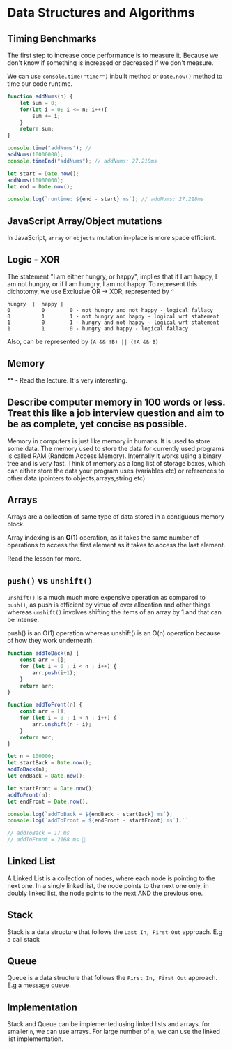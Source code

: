 # Data Structures and Algorithms

## Timing Benchmarks

The first step to increase code performance is to measure it. Because we don't know if something is increased or decreased if we don't measure.

We can use `console.time("timer")` inbuilt method or `Date.now()` method to time our code runtime.

```js
function addNums(n) {
    let sum = 0;
    for(let i = 0; i <= n; i++){
        sum += i;
    }
    return sum;
}

console.time("addNums"); //
addNums(10000000);
console.timeEnd("addNums"); // addNums: 27.218ms

let start = Date.now();
addNums(10000000);
let end = Date.now();

console.log(`runtime: ${end - start} ms`); // addNums: 27.218ms

```
## JavaScript Array/Object mutations

In JavaScript, `array` or `objects` mutation in-place is more space efficient.

## Logic - XOR

The statement "I am either hungry, or happy", implies that if I am happy, I am not hungry, or if I am hungry, I am not happy. To represent this dichotomy, we use Exclusive OR -> XOR, represented by `^`

```
hungry  |  happy |
0          0        0 - not hungry and not happy - logical fallacy
0          1        1 - not hungry and happy - logical wrt statement
1          0        1 - hungry and not happy - logical wrt statement
1          1        0 - hungry and happy - logical fallacy
```

Also, can be represented by `(A && !B) || (!A && B)`

## Memory

** - Read the lecture. It's very interesting.

## Describe computer memory in 100 words or less. Treat this like a job interview question and aim to be as complete, yet concise as possible.

Memory in computers is just like memory in humans. It is used to store some data. The memory used to store the data for currently used programs is called RAM (Random Access Memory). Internally it works using a binary tree and is very fast. Think of memory as a long list of storage boxes, which can either store the data your program uses (variables etc) or references to other data (pointers to objects,arrays,string etc).

## Arrays

Arrays are a collection of same type of data stored in a contiguous memory block.

Array indexing is an **O(1)** operation, as it takes the same number of operations to access the first element as it takes to access the last element.

Read the lesson for more.

## `push()` vs `unshift()`

`unshift()` is a much much more expensive operation as compared to `push()`, as push is efficient by virtue of over allocation and other things whereas `unshift()` involves shifting the items of an array by 1 and that can be intense.

push() is an O(1) operation whereas unshift() is an O(n) operation because of how they work underneath.

```js
function addToBack(n) {
    const arr = [];
    for (let i = 0 ; i < n ; i++) {
        arr.push(i+1);
    }
    return arr;
}

function addToFront(n) {
    const arr = [];
    for (let i = 0 ; i < n ; i++) {
        arr.unshift(n - i);
    }
    return arr;
}

let n = 100000;
let startBack = Date.now();
addToBack(n);
let endBack = Date.now();

let startFront = Date.now();
addToFront(n);
let endFront = Date.now();

console.log(`addToBack = ${endBack - startBack} ms`);
console.log(`addToFront = ${endFront - startFront} ms`);``

// addToBack = 17 ms
// addToFront = 2168 ms 🤯
```

## Linked List

A Linked List is a collection of nodes, where each node is pointing to the next one. In a singly linked list, the node points to the next one only, in doubly linked list, the node points to the next AND the previous one.

## Stack

Stack is a data structure that follows the `Last In, First Out` approach. E.g a call stack

## Queue

Queue is a data structure that follows the `First In, First Out` approach. E.g a message queue.

## Implementation

Stack and Queue can be implemented using linked lists and arrays.
for smaller `n`, we can use arrays. For large number of `n`, we can use the linked list implementation.
